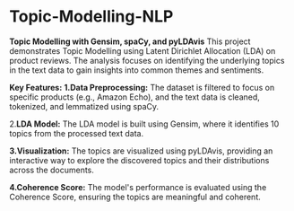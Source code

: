 # Topic-Modelling-NLP

**Topic Modelling with Gensim, spaCy, and pyLDAvis**
This project demonstrates Topic Modelling using Latent Dirichlet Allocation (LDA) on product reviews. The analysis focuses on identifying the underlying topics in the text data to gain insights into common themes and sentiments.

**Key Features:**
**1.Data Preprocessing:** The dataset is filtered to focus on specific products (e.g., Amazon Echo), and the text data is cleaned, tokenized, and lemmatized using spaCy.

2.**LDA Model:** The LDA model is built using Gensim, where it identifies 10 topics from the processed text data.

**3.Visualization:** The topics are visualized using pyLDAvis, providing an interactive way to explore the discovered topics and their distributions across the documents.

**4.Coherence Score:** The model's performance is evaluated using the Coherence Score, ensuring the topics are meaningful and coherent.


